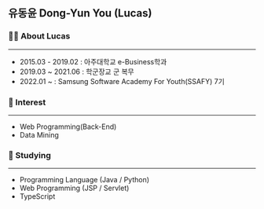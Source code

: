 ## 유동윤 Dong-Yun You (Lucas)

### 👨‍💼 About Lucas

---

* 2015.03 - 2019.02 : 아주대학교 e-Business학과
* 2019.03 ~ 2021.06 : 학군장교 군 복무
* 2022.01 ~ : Samsung Software Academy For Youth(SSAFY) 7기


### 👀 Interest

---

* Web Programming(Back-End)
* Data Mining



### 🌱 Studying

---

* Programming Language (Java / Python)
* Web Programming (JSP / Servlet)
* TypeScript
